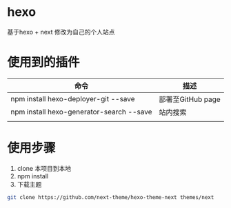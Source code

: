 # hexo

基于hexo + next 修改为自己的个人站点

# 使用到的插件

| 命令                                     | 描述              |
| ---------------------------------------- | ----------------- |
| npm install hexo-deployer-git --save     | 部署至GitHub page |
| npm install hexo-generator-search --save | 站内搜索          |
|                                          |                   |

# 使用步骤
1. clone 本项目到本地
2. npm install
3. 下载主题
```bash
git clone https://github.com/next-theme/hexo-theme-next themes/next
```
